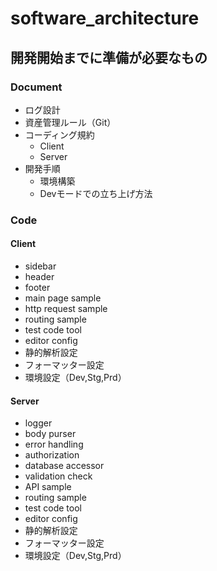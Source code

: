 # software_architecture

## 開発開始までに準備が必要なもの

### Document

- ログ設計
- 資産管理ルール（Git）
- コーディング規約
  - Client
  - Server
- 開発手順
  - 環境構築
  - Devモードでの立ち上げ方法

### Code

#### Client

- sidebar
- header
- footer
- main page sample
- http request sample
- routing sample
- test code tool
- editor config
- 静的解析設定
- フォーマッター設定
- 環境設定（Dev,Stg,Prd）

#### Server

- logger
- body purser
- error handling
- authorization
- database accessor
- validation check
- API sample
- routing sample
- test code tool
- editor config
- 静的解析設定
- フォーマッター設定
- 環境設定（Dev,Stg,Prd）
